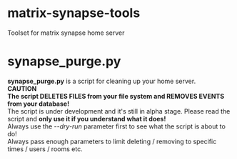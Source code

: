 # matrix-synapse-tools
Toolset for matrix synapse home server

# synapse_purge.py  
**synapse_purge.py** is a script for cleaning up your home server.  
**CAUTION**  
**The script DELETES FILES from your file system and REMOVES EVENTS from your database!**  
The script is under development and it's still in alpha stage. Please read the script and **only use it if you understand what it does!**  
Always use the *--dry-run* parameter first to see what the script is about to do!  
Always pass enough parameters to limit deleting / removing to specific times / users / rooms etc.  
